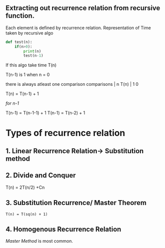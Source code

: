 ## Extracting out recurrence relation from recursive function.

Each element is defined by recurrence relation.
Representation of Time taken by recursive algo

```Python
def test(n):
    if(n>0):
        print(n)
        test(n-1)
```

If this algo take time T(n)

T(n-1) is 1
when n = 0

there is always atleast one comparison
comparisons | n
T(n) | 1 0

T(n) = T(n-1) + 1

_for n-1_

T(n-1) = T(n-1-1) + 1
T(n-1) = T(n-2) + 1

# Types of recurrence relation

## 1. Linear Recurrence Relation-> Substitution method

## 2. Divide and Conquer

T(n) = 2T(n/2) +Cn

## 3. Substitution Recurrence/ Master Theorem

```
T(n) = T(sq(n) + 1)
```

## 4. Homogenous Recurrence Relation

_Master Method_ is most common.
